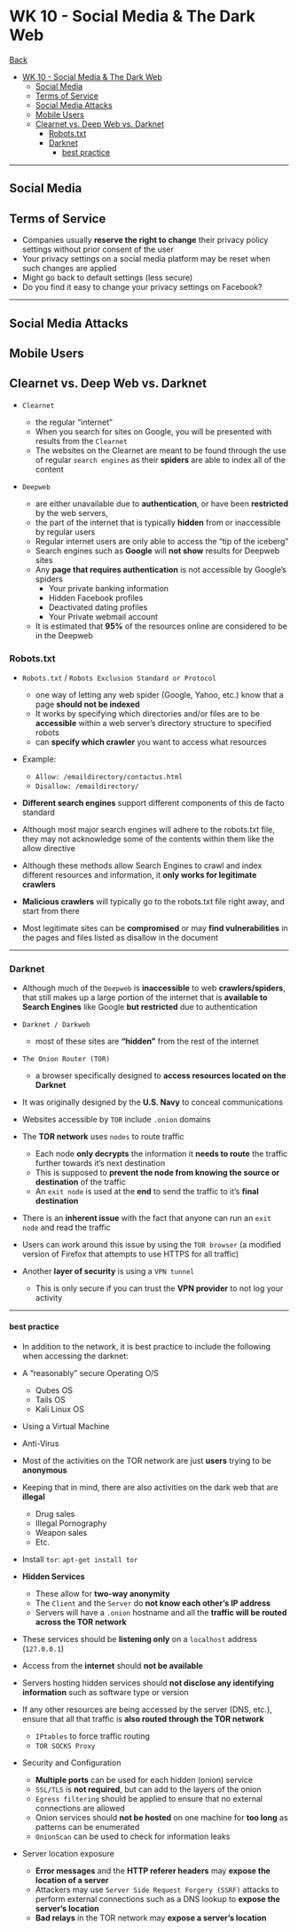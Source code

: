 # WK 10 - Social Media & The Dark Web

[Back](../index.md)

- [WK 10 - Social Media \& The Dark Web](#wk-10---social-media--the-dark-web)
  - [Social Media](#social-media)
  - [Terms of Service](#terms-of-service)
  - [Social Media Attacks](#social-media-attacks)
  - [Mobile Users](#mobile-users)
  - [Clearnet vs. Deep Web vs. Darknet](#clearnet-vs-deep-web-vs-darknet)
    - [Robots.txt](#robotstxt)
    - [Darknet](#darknet)
      - [best practice](#best-practice)

---

## Social Media

## Terms of Service

- Companies usually **reserve the right to change** their privacy policy settings without prior consent of the user
- Your privacy settings on a social media platform may be reset when such changes are applied
- Might go back to default settings (less secure)
- Do you find it easy to change your privacy settings on Facebook?

---

## Social Media Attacks

## Mobile Users

## Clearnet vs. Deep Web vs. Darknet

- `Clearnet`

  - the regular “internet”
  - When you search for sites on Google, you will be presented with results from the `Clearnet`
  - The websites on the Clearnet are meant to be found through the use of regular `search engines` as their **spiders** are able to index all of the content

- `Deepweb`

  - are either unavailable due to **authentication**, or have been **restricted** by the web servers,
  - the part of the internet that is typically **hidden** from or inaccessible by regular users
  - Regular internet users are only able to access the “tip of the iceberg”
  - Search engines such as **Google** will **not show** results for Deepweb sites
  - Any **page that requires authentication** is not accessible by Google’s spiders
    - Your private banking information
    - Hidden Facebook profiles
    - Deactivated dating profiles
    - Your Private webmail account
  - It is estimated that **95%** of the resources online are considered to be in the Deepweb

### Robots.txt

- `Robots.txt` / `Robots Exclusion Standard or Protocol`

  - one way of letting any web spider (Google, Yahoo, etc.) know that a page **should not be indexed**
  - It works by specifying which directories and/or files are to be **accessible** within a web server’s directory structure to specified robots
  - can **specify which crawler** you want to access what resources

- Example:

  - `Allow: /emaildirectory/contactus.html`
  - `Disallow: /emaildirectory/`

- **Different search engines** support different components of this de facto standard
- Although most major search engines will adhere to the robots.txt file, they may not acknowledge some of the contents within them like the allow directive

- Although these methods allow Search Engines to crawl and index different resources and information, it **only works for legitimate crawlers**
- **Malicious crawlers** will typically go to the robots.txt file right away, and start from there
- Most legitimate sites can be **compromised** or may **find vulnerabilities** in the pages and files listed as disallow in the document

---

### Darknet

- Although much of the `Deepweb` is **inaccessible** to web **crawlers/spiders**, that still makes up a large portion of the internet that is **available to Search Engines** like Google **but restricted** due to authentication

- `Darknet / Darkweb`

  - most of these sites are **“hidden”** from the rest of the internet

- `The Onion Router (TOR)`

  - a browser specifically designed to **access resources located on the Darknet**

- It was originally designed by the **U.S. Navy** to conceal communications
- Websites accessible by `TOR` include `.onion` domains

- The **TOR network** uses `nodes` to route traffic

  - Each node **only decrypts** the information it **needs to route** the traffic further towards it’s next destination
  - This is supposed to **prevent the node from knowing the source or destination** of the traffic
  - An `exit node` is used at the **end** to send the traffic to it’s **final destination**

- There is an **inherent issue** with the fact that anyone can run an `exit node` and read the traffic
- Users can work around this issue by using the `TOR browser` (a modified version of Firefox that attempts to use HTTPS for all traffic)
- Another **layer of security** is using a `VPN tunnel`
  - This is only secure if you can trust the **VPN provider** to not log your activity

---

#### best practice

- In addition to the network, it is best practice to include the following when accessing the darknet:
- A “reasonably” secure Operating O/S
  - Qubes OS
  - Tails OS
  - Kali Linux OS
- Using a Virtual Machine
- Anti-Virus

- Most of the activities on the TOR network are just **users** trying to be **anonymous**
- Keeping that in mind, there are also activities on the dark web that are **illegal**

  - Drug sales
  - Illegal Pornography
  - Weapon sales
  - Etc.

- Install `tor`: `apt-get install tor`

- **Hidden Services**

  - These allow for **two-way anonymity**
  - The `Client` and the `Server` do **not know each other’s IP address**
  - Servers will have a `.onion` hostname and all the **traffic will be routed across the TOR network**

- These services should be **listening only** on a `localhost` address (`127.0.0.1`)
- Access from the **internet** should **not be available**

- Servers hosting hidden services should **not disclose any identifying information** such as software type or version
- If any other resources are being accessed by the server (DNS, etc.), ensure that all that traffic is **also routed through the TOR network**
  - `IPtables` to force traffic routing
  - `TOR SOCKS Proxy`

- Security and Configuration
  - **Multiple ports** can be used for each hidden (onion) service
  - `SSL/TLS` is **not required**, but can add to the layers of the onion
  - `Egress filtering` should be applied to ensure that no external connections are allowed
  - Onion services should **not be hosted** on one machine for **too long** as patterns can be enumerated
  - `OnionScan` can be used to check for information leaks

- Server location exposure
  - **Error messages** and the **HTTP referer headers** may **expose the location of a server**
  - Attackers may use `Server Side Request Forgery (SSRF)` attacks to perform external connections such as a DNS lookup to **expose the server’s location**
  - **Bad relays** in the TOR network may **expose a server’s location**